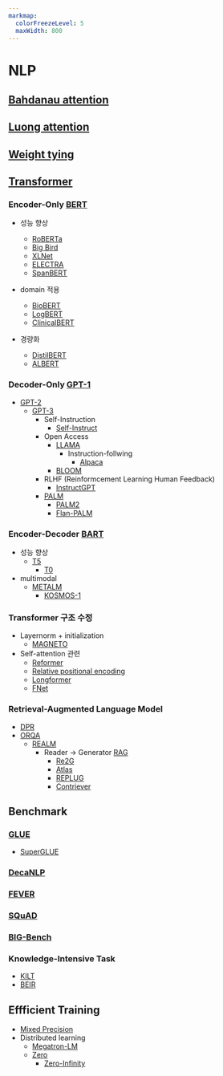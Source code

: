 ```yaml
---
markmap:
  colorFreezeLevel: 5
  maxWidth: 800
---
```

# NLP

## [Bahdanau attention](https://arxiv.org/abs/1409.0473)

## [Luong attention](https://arxiv.org/abs/1508.04025)

## [Weight tying](https://arxiv.org/abs/1608.05859)

## [Transformer](https://arxiv.org/abs/1706.03762)

### Encoder-Only [BERT](https://arxiv.org/abs/1810.04805)
- 성능 향상
  - [RoBERTa](https://arxiv.org/abs/1907.11692)
  - [Big Bird](https://arxiv.org/abs/2007.14062)
  - [XLNet](https://arxiv.org/abs/1906.08237)
  - [ELECTRA](https://arxiv.org/abs/2003.10555)
  - [SpanBERT](https://arxiv.org/abs/1907.10529)

- domain 적용
  - [BioBERT](https://arxiv.org/abs/1901.08746)
  - [LogBERT](https://arxiv.org/abs/2103.04475)
  - [ClinicalBERT](https://arxiv.org/abs/1904.05342)

- 경량화
  - [DistilBERT](https://arxiv.org/abs/1910.01108)
  - [ALBERT](https://arxiv.org/abs/1909.11942)


### Decoder-Only [GPT-1](https://openai.com/research/language-unsupervised)
- [GPT-2](https://d4mucfpksywv.cloudfront.net/better-language-models/language-models.pdf)
  - [GPT-3](https://arxiv.org/abs/2005.14165)
    - Self-Instruction
      - [Self-Instruct](https://arxiv.org/abs/2212.10560)
    - Open Access
      - [LLAMA](https://arxiv.org/abs/2302.13971)
        - Instruction-follwing
          - [Alpaca](https://crfm.stanford.edu/2023/03/13/alpaca.html)
      - [BLOOM](https://arxiv.org/abs/2211.05100)
    - RLHF (Reinformcement Learning Human Feedback)
      - [InstructGPT](https://arxiv.org/abs/2203.02155)
    - [PALM](https://arxiv.org/abs/2204.02311)
      - [PALM2](https://ai.google/static/documents/palm2techreport.pdf)
      - [Flan-PALM](https://arxiv.org/abs/2210.11416)

### Encoder-Decoder [BART](https://arxiv.org/abs/1910.13461)
- 성능 향상
  - [T5](https://arxiv.org/abs/1910.10683)
    - [T0](https://arxiv.org/abs/2110.08207)
- multimodal
  - [METALM](https://arxiv.org/abs/2206.06336)
    - [KOSMOS-1](https://arxiv.org/abs/2302.14045)

### Transformer 구조 수정
- Layernorm + initialization
  - [MAGNETO](https://arxiv.org/abs/2210.06423)
- Self-attention 관련
  - [Reformer](https://arxiv.org/abs/2001.04451)
  - [Relative positional encoding](https://arxiv.org/abs/1803.02155)
  - [Longformer](https://arxiv.org/abs/2004.05150)
  - [FNet](https://arxiv.org/abs/2105.03824)

### Retrieval-Augmented Language Model
- [DPR](https://arxiv.org/abs/2004.04906)
- [ORQA](https://arxiv.org/abs/2108.13817)
  - [REALM](https://arxiv.org/abs/2002.08909)
    - Reader -> Generator [RAG](https://arxiv.org/abs/2005.11401)
      - [Re2G](https://arxiv.org/abs/2207.06300)
      - [Atlas](https://arxiv.org/abs/2208.03299)
      - [REPLUG](https://arxiv.org/abs/2301.12652)
      - [Contriever](https://arxiv.org/abs/2112.09118)
  



## Benchmark
### [GLUE](https://arxiv.org/abs/1804.07461)
- [SuperGLUE](https://arxiv.org/abs/1905.00537)

### [DecaNLP](https://arxiv.org/abs/1806.08730)

### [FEVER](https://arxiv.org/abs/1803.05355)

### [SQuAD](https://arxiv.org/abs/1606.05250)

### [BIG-Bench](https://arxiv.org/abs/2206.04615)

### Knowledge-Intensive Task 
  - [KILT](https://arxiv.org/abs/2009.02252)
  - [BEIR](https://arxiv.org/abs/2104.08663)


## Effficient Training
- [Mixed Precision](https://arxiv.org/abs/1710.03740)
- Distributed learning
  - [Megatron-LM](https://arxiv.org/abs/1909.08053)
  - [Zero](https://arxiv.org/abs/1910.02054)
    - [Zero-Infinity](https://arxiv.org/abs/2104.07857)
